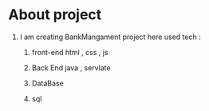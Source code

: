 # About project 
 1.  I am creating BankMangament project 
    here used tech : 
       1. front-end 
            html , css , js 

       2. Back End 
           java , servlate 

       3. DataBase 
        1. sql 
